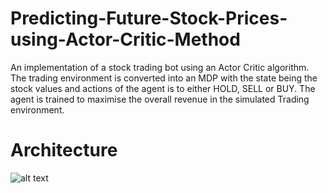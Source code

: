 # Predicting-Future-Stock-Prices-using-Actor-Critic-Method
An implementation of a stock trading bot using an Actor Critic algorithm. The trading environment is converted into an MDP with the state being the stock values and actions of the agent is to either HOLD, SELL or BUY. The agent is trained to maximise the overall revenue in the simulated Trading environment. 
# Architecture
![alt text](https://www.researchgate.net/profile/CH_Dagli/publication/4249974/figure/fig2/AS:669091610243082@1536535279484/An-actor-critic-RL-model-in-proposed-stock-forecasting-system.png)
